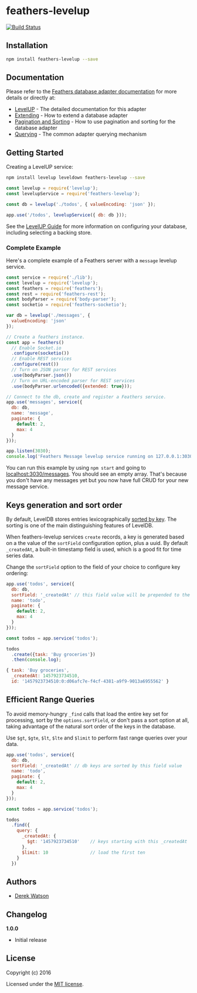 # feathers-levelup

[![Build Status](https://travis-ci.org/derek-watson/feathers-levelup.png?branch=master)](https://travis-ci.org/derek-watson/feathers-levelup)

## Installation

```bash
npm install feathers-levelup --save
```

## Documentation

Please refer to the [Feathers database adapter documentation](http://docs.feathersjs.com/databases/readme.html) for more details or directly at:

- [LevelUP](http://docs.feathersjs.com/databases/levelup.html) - The detailed documentation for this adapter
- [Extending](http://docs.feathersjs.com/databases/extending.html) - How to extend a database adapter
- [Pagination and Sorting](http://docs.feathersjs.com/databases/pagination.html) - How to use pagination and sorting for the database adapter
- [Querying](http://docs.feathersjs.com/databases/querying.html) - The common adapter querying mechanism


## Getting Started

Creating a LevelUP service:

```bash
npm install levelup leveldown feathers-levelup --save
```

```js
const levelup = require('levelup');
const levelupService = require('feathers-levelup');

const db = levelup('./todos', { valueEncoding: 'json' });

app.use('/todos', levelupService({ db: db }));
```

See the [LevelUP Guide](https://github.com/Level/levelup) for more information on configuring your database, including selecting a backing store.

### Complete Example

Here's a complete example of a Feathers server with a `message` levelup service.

```js
const service = require('./lib');
const levelup = require('levelup');
const feathers = require('feathers');
const rest = require('feathers-rest');
const bodyParser = require('body-parser');
const socketio = require('feathers-socketio');

var db = levelup('./messages', {
  valueEncoding: 'json'
});

// Create a feathers instance.
const app = feathers()
  // Enable Socket.io
  .configure(socketio())
  // Enable REST services
  .configure(rest())
  // Turn on JSON parser for REST services
  .use(bodyParser.json())
  // Turn on URL-encoded parser for REST services
  .use(bodyParser.urlencoded({extended: true}));

// Connect to the db, create and register a Feathers service.
app.use('messages', service({
  db: db,
  name: 'message',
  paginate: {
    default: 2,
    max: 4
  }
}));

app.listen(3030);
console.log('Feathers Message levelup service running on 127.0.0.1:3030');
```

You can run this example by using `npm start` and going to [localhost:3030/messages](http://localhost:3030/messages). You should see an empty array. That's because you don't have any messages yet but you now have full CRUD for your new message service.

## Keys generation and sort order

By default, LevelDB stores entries lexicographically [sorted by key](http://leveldb.org/). The sorting is one of the main distinguishing features of LevelDB.

When feathers-levelup services `create` records, a key is generated based on a the value of the `sortField` configuration option, plus a uuid. By default `_createdAt`, a built-in timestamp field is used, which is a good fit for time series data.

Change the `sortField` option to the field of your choice to configure key ordering:

```js
app.use('todos', service({
  db: db,
  sortField: '_createdAt' // this field value will be prepended to the db key
  name: 'todo',
  paginate: {
    default: 2,
    max: 4
  }
}));

const todos = app.service('todos');

todos
  .create({task: 'Buy groceries'})
  .then(console.log);
```

```js
{ task: 'Buy groceries',
  _createdAt: 1457923734510,
  id: '1457923734510:0:d06afc7e-f4cf-4381-a9f9-9013a6955562' }
```

## Efficient Range Queries

To avoid memory-hungry `_find` calls that load the entire key set for processing, sort by the `options.sortField`, or don't pass a sort option at all, taking advantage of the natural sort order of the keys in the database.

Use `$gt`, `$gte`, `$lt`, `$lte` and `$limit` to perform
fast range queries over your data.

```js
app.use('todos', service({
  db: db,
  sortField: '_createdAt' // db keys are sorted by this field value
  name: 'todo',
  paginate: {
    default: 2,
    max: 4
  }
}));

const todos = app.service('todos');

todos
  .find({
    query: {
      _createdAt: {
        $gt: '1457923734510'    // keys starting with this _createdAt
      },
      $limit: 10                // load the first ten
    }
  })
```

## Authors

- [Derek Watson](http://twg.ca)

## Changelog

__1.0.0__

- Initial release

## License

Copyright (c) 2016

Licensed under the [MIT license](LICENSE).
